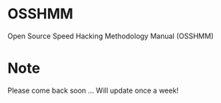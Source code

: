 # OSSHMM
Open Source Speed Hacking Methodology Manual (OSSHMM)

# Note
Please come back soon ... Will update once a week!
